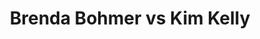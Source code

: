 ---
title: Brenda Bohmer vs Kim Kelly
player1:
  name: Bohmer, Brenda
  percent: 83
  wins: 1
  losses: 4
player2:
  name: Kelly, Kim
  percent: 84
  wins: 4
  losses: 1
games:
- player1:
    team: AB
    position: Second
    percent: 76
    win: 1
    loss: 0
  player2:
    team: NS
    position: Second
    percent: 82
    win: 0
    loss: 1
  event: Hearts
  year: 1997
  draw: Round Robin(10)
  score: AB 6 - NS 5
- player1:
    team: CA
    position: Second
    percent: 95
    win: 0
    loss: 1
  player2:
    team: NS
    position: Third
    percent: 80
    win: 1
    loss: 0
  event: Hearts
  year: 1999
  draw: Round Robin(8)
  score: NS 11 - CA 3
- player1:
    team: CA
    position: Second
    percent: 76
    win: 0
    loss: 1
  player2:
    team: NS
    position: Third
    percent: 83
    win: 1
    loss: 0
  event: Hearts
  year: 1999
  draw: Final(21)
  score: CA 4 - NS 6
- player1:
    team: AB
    position: Second
    percent: 89
    win: 0
    loss: 1
  player2:
    team: CA
    position: Third
    percent: 80
    win: 1
    loss: 0
  event: Hearts
  year: 2002
  draw: Round Robin(6)
  score: CA 6 - AB 5
- player1:
    team: AB
    position: Second
    percent: 83
    win: 0
    loss: 1
  player2:
    team: CA
    position: Third
    percent: 97
    win: 1
    loss: 0
  event: Hearts
  year: 2003
  draw: Round Robin(6)
  score: CA 9 - AB 4
- player1:
    team: KIN
    position: Second
    percent: 82
    win: 0
    loss: 1
  player2:
    team: JON
    position: Third
    percent: 86
    win: 1
    loss: 0
  event: Trials (Women)
  year: 2001
  draw: Round Robin(4)
  score: JON 8 - KIN 1
---
